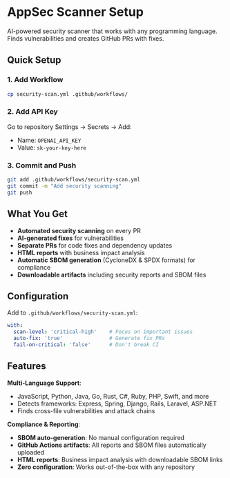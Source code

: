 # AppSec Scanner Setup

AI-powered security scanner that works with any programming language. Finds vulnerabilities and creates GitHub PRs with fixes.

## Quick Setup

### 1. Add Workflow
```bash
cp security-scan.yml .github/workflows/
```

### 2. Add API Key
Go to repository Settings → Secrets → Add:
- Name: `OPENAI_API_KEY` 
- Value: `sk-your-key-here`

### 3. Commit and Push
```bash
git add .github/workflows/security-scan.yml
git commit -m "Add security scanning"
git push
```

## What You Get
- **Automated security scanning** on every PR
- **AI-generated fixes** for vulnerabilities
- **Separate PRs** for code fixes and dependency updates
- **HTML reports** with business impact analysis
- **Automatic SBOM generation** (CycloneDX & SPDX formats) for compliance
- **Downloadable artifacts** including security reports and SBOM files

## Configuration
Add to `.github/workflows/security-scan.yml`:
```yaml
with:
  scan-level: 'critical-high'    # Focus on important issues
  auto-fix: 'true'               # Generate fix PRs
  fail-on-critical: 'false'      # Don't break CI
```

## Features
**Multi-Language Support**:
- JavaScript, Python, Java, Go, Rust, C#, Ruby, PHP, Swift, and more
- Detects frameworks: Express, Spring, Django, Rails, Laravel, ASP.NET
- Finds cross-file vulnerabilities and attack chains

**Compliance & Reporting**:
- **SBOM auto-generation**: No manual configuration required
- **GitHub Actions artifacts**: All reports and SBOM files automatically uploaded  
- **HTML reports**: Business impact analysis with downloadable SBOM links
- **Zero configuration**: Works out-of-the-box with any repository